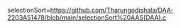 selectionSort=https://github.com/Tharungodishala/DAA-2203A51478/blob/main/selectionSort%20AAS(DAA).c
